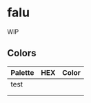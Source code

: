 # falu
 WIP

## Colors
|Palette|HEX|Color|
|-----|-----|-----|
|test|   |   |
|   |   |   |
|   |   |   |